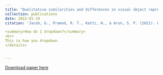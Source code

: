 ```yaml
---
title: "Qualitative similarities and differences in visual object representations between brains and deep networks."
collection: publications
date: 2022-01-19
citation: 'Jacob, G., Pramod, R. T., Katti, H., & Arun, S. P. (2021). Qualitative similarities and differences in visual object representations between brains and deep networks. Nature communications, 12(1), 1-14.'

<summary>How do I dropdown?</summary>
<br>
This is how you dropdown.
</details>


---
```

[Download paper here](https://PBS-JHU-Journal-Club.github.io/files/JacobEtAl2021.pdf)
